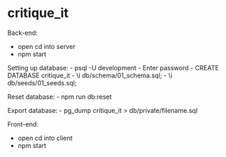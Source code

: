 # critique_it

Back-end:
  - open cd into server
  - npm start

  Setting up database:
    - psql -U development
    - Enter password
    - CREATE DATABASE critique_it
    - \i db/schema/01_schema.sql;
    - \i db/seeds/01_seeds.sql;

  Reset database:
    - npm run db:reset

  Export database:
    - pg_dump critique_it > db/private/filename.sql

Front-end:
  - open cd into client
  - npm start
